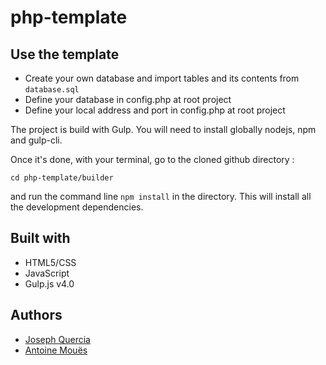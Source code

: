 # php-template

## Use the template

- Create your own database and import tables and its contents from `database.sql`
- Define your database in config.php at root project
- Define your local address and port in config.php at root project


The project is build with Gulp. You will need to install globally nodejs, npm and gulp-cli.

Once it's done, with your terminal, go to the cloned github directory :
````
cd php-template/builder
````
 and run the command line `npm install` in the directory. This will install all the development dependencies.

 ## Built with

 - HTML5/CSS
 - JavaScript
 - Gulp.js v4.0

## Authors

- [Joseph Quercia](https://github.com/joZephhh)
- [Antoine Mouës](https://github.com/AntoineMoues)
